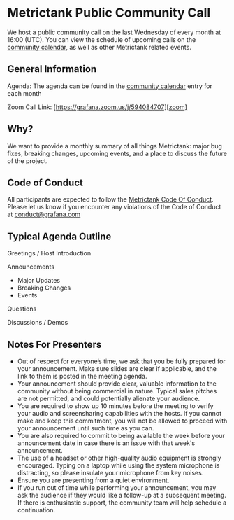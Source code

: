 # Metrictank Public Community Call

We host a public community call on the last Wednesday of every month at 16:00 (UTC). You can view the schedule of upcoming calls on the [community calendar][calendar], as well as other Metrictank related events.

## General Information

Agenda: The agenda can be found in the [community calendar][calendar] entry for each month

Zoom Call Link: [https://grafana.zoom.us/j/594084707][zoom]

## Why?

We want to provide a monthly summary of all things Metrictank: major bug fixes, breaking changes, upcoming events, and a place to discuss the future of the project.

## Code of Conduct

All participants are expected to follow the [Metrictank Code Of Conduct][coc]. Please let us know if you encounter any violations of the Code of Conduct at conduct@grafana.com

## Typical Agenda Outline

Greetings / Host Introduction

Announcements

* Major Updates
* Breaking Changes
* Events

Questions

Discussions / Demos

## Notes For Presenters

* Out of respect for everyone’s time, we ask that you be fully prepared for your announcement. Make sure slides are clear if applicable, and the link to them is posted in the meeting agenda.
* Your announcement should provide clear, valuable information to the community without being commercial in nature. Typical sales pitches are not permitted, and could potentially alienate your audience.
* You are required to show up 10 minutes before the meeting to verify your audio and screensharing capabilities with the hosts. If you cannot make and keep this commitment, you will not be allowed to proceed with your announcement until such time as you can.
* You are also required to commit to being available the week before your announcement date in case there is an issue with that week's announcement.
* The use of a headset or other high-quality audio equipment is strongly encouraged. Typing on a laptop while using the system microphone is distracting, so please insulate your microphone from key noises.
* Ensure you are presenting from a quiet environment.
* If you run out of time while performing your announcement, you may ask the audience if they would like a follow-up at a subsequent meeting. If there is enthusiastic support, the community team will help schedule a continuation.

[coc]: https://github.com/grafana/grafana/blob/master/CODE_OF_CONDUCT.md
[calendar]: https://calendar.google.com/calendar/embed?src=grafana.com_n57lluqpn4h4edroeje6199o00%40group.calendar.google.com
[zoom]: https://grafana.zoom.us/j/594084707
